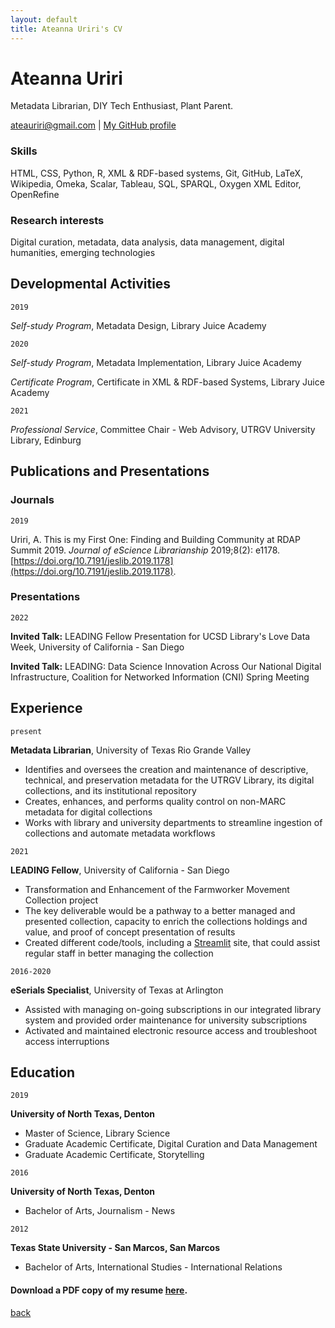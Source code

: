```yaml
---
layout: default
title: Ateanna Uriri's CV
---
```

# Ateanna Uriri
Metadata Librarian, DIY Tech Enthusiast, Plant Parent.

<div id="webaddress">
<a href="ateauriri@gmail.com">ateauriri@gmail.com</a>
| <a href="https://github.com/aouriri">My GitHub profile</a>
</div>




### Skills

HTML, CSS, Python, R, XML & RDF-based systems, Git, GitHub, LaTeX, Wikipedia, Omeka, Scalar, Tableau, SQL, SPARQL, Oxygen XML Editor, OpenRefine

### Research interests

Digital curation, metadata, data analysis, data management, digital humanities, emerging technologies


## Developmental Activities

`2019`

*Self-study Program*, Metadata Design, Library Juice Academy

`2020`

*Self-study Program*, Metadata Implementation, Library Juice Academy

*Certificate Program*, Certificate in XML & RDF-based Systems, Library Juice Academy

`2021`

*Professional Service*, Committee Chair - Web Advisory, UTRGV University Library, Edinburg


## Publications and Presentations

### Journals

`2019`

Uriri, A. This is my First One: Finding and Building Community at RDAP Summit 2019. *Journal of eScience Librarianship* 2019;8(2): e1178. [https://doi.org/10.7191/jeslib.2019.1178](https://doi.org/10.7191/jeslib.2019.1178).

### Presentations

`2022`

**Invited Talk:** LEADING Fellow Presentation for UCSD Library's Love Data Week, University of California - San Diego

**Invited Talk:** LEADING: Data Science Innovation Across Our National Digital Infrastructure, Coalition for Networked Information (CNI) Spring Meeting


## Experience

`present`

__Metadata Librarian__, University of Texas Rio Grande Valley

- Identifies and oversees the creation and maintenance of descriptive, technical, and preservation metadata for the UTRGV Library, its digital collections, and its institutional repository
- Creates, enhances, and performs quality control on non-MARC metadata for digital collections
- Works with library and university departments to streamline ingestion of collections and automate metadata workflows

`2021`

__LEADING Fellow__, University of California - San Diego

- Transformation and Enhancement of the Farmworker Movement Collection project
- The key deliverable would be a pathway to a better managed and presented collection, capacity to enrich the collections holdings and value, and proof of concept presentation of results
- Created different code/tools, including a [Streamlit](https://share.streamlit.io/aouriri/pytranscriber/main) site, that could assist regular staff in better managing the collection

`2016-2020`

__eSerials Specialist__, University of Texas at Arlington

- Assisted with managing on-going subscriptions in our integrated library system and provided order maintenance for university subscriptions
- Activated and maintained electronic resource access and troubleshoot access interruptions

## Education

`2019`

__University of North Texas, Denton__

- Master of Science, Library Science
- Graduate Academic Certificate, Digital Curation and Data Management
- Graduate Academic Certificate, Storytelling

`2016`

__University of North Texas, Denton__

- Bachelor of Arts, Journalism - News

`2012`

__Texas State University - San Marcos, San Marcos__

- Bachelor of Arts, International Studies - International Relations



#### Download a PDF copy of my resume [here](https://aouriri.github.io/assets/resume.pdf).




[back](./)
